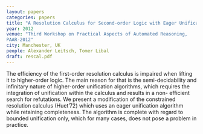 ```yaml
---
layout: papers
categories: papers
title: "A Resolution Calculus for Second-order Logic with Eager Unification"
year: 2012
venue: "Third Workshop on Practical Aspects of Automated Reasoning,
PAAR-2012"
city: Manchester, UK
people: Alexander Leitsch, Tomer Libal
draft: rescal.pdf
---
```

The efficiency of the first-order resolution calculus is impaired when lifting it to higher-order logic.
The main reason for that is the semi-decidability and infinitary nature of higher-order unification
algorithms, which requires the integration of unification within the calculus and results in a non-
efficient search for refutations. We present a modification of the constrained resolution calculus
(Huet’72) which uses an eager unification algorithm while retaining completeness. The algorithm is
complete with regard to bounded unification only, which for many cases, does not pose a problem in
practice.
